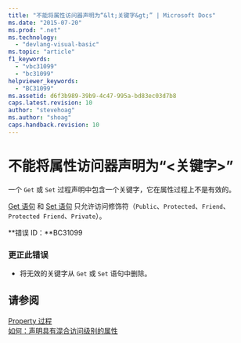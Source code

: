 ```yaml
---
title: "不能将属性访问器声明为“&lt;关键字&gt;” | Microsoft Docs"
ms.date: "2015-07-20"
ms.prod: ".net"
ms.technology: 
  - "devlang-visual-basic"
ms.topic: "article"
f1_keywords: 
  - "vbc31099"
  - "bc31099"
helpviewer_keywords: 
  - "BC31099"
ms.assetid: d6f3b989-39b9-4c47-995a-bd83ec03d7b8
caps.latest.revision: 10
author: "stevehoag"
ms.author: "shoag"
caps.handback.revision: 10
---
```

# 不能将属性访问器声明为“&lt;关键字&gt;”
一个 `Get` 或 `Set` 过程声明中包含一个关键字，它在属性过程上不是有效的。  
  
 [Get 语句](../../visual-basic/language-reference/statements/get-statement.md) 和 [Set 语句](../../visual-basic/language-reference/statements/set-statement.md) 只允许访问修饰符（`Public`、`Protected`、`Friend`、`Protected Friend`、`Private`）。  
  
 **错误 ID：**BC31099  
  
### 更正此错误  
  
-   将无效的关键字从 `Get` 或 `Set` 语句中删除。  
  
## 请参阅  
 [Property 过程](../../visual-basic/programming-guide/language-features/procedures/property-procedures.md)   
 [如何：声明具有混合访问级别的属性](../../visual-basic/programming-guide/language-features/procedures/how-to-declare-a-property-with-mixed-access-levels.md)